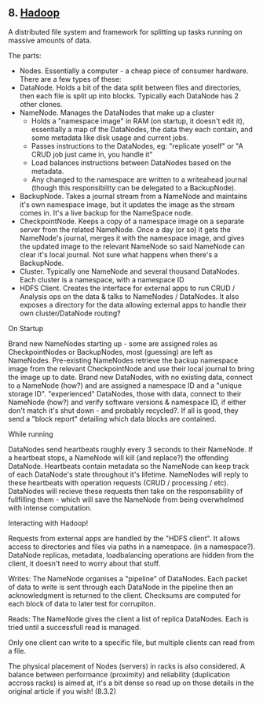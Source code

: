 ## 8. [Hadoop](http://aosabook.org/en/hdfs.html)

A distributed file system and framework for splitting up tasks running on massive amounts of data.

The parts:

- Nodes. Essentially a computer - a cheap piece of consumer hardware. There are a few types of these:
- DataNode. Holds a bit of the data split between files and directories, then each file is split up into blocks. Typically each DataNode has 2 other clones.
- NameNode. Manages the DataNodes that make up a cluster
  - Holds a "namespace image" in RAM (on startup, it doesn't edit it), essentially a map of the DataNodes, the data they each contain, and some metadata like disk usage and current jobs.
  - Passes instructions to the DataNodes, eg: "replicate yoself" or "A CRUD job just came in, you handle it"
  - Load balances instructions between DataNodes based on the metadata.
  - Any changed to the namespace are written to a writeahead journal (though this responsibility can be delegated to a BackupNode).
- BackupNode. Takes a journal stream from a NameNode and maintains it's own namespace image, but it updates the image as the stream comes in. It's a live backup for the NameSpace node.
- CheckpointNode. Keeps a copy of a namespace image on a separate server from the related NameNode. Once a day (or so) it gets the NameNode's journal, merges it with the namespace image, and gives the updated image to the relevant NameNode so said NameNode can clear it's local journal. Not sure what happens when there's a BackupNode.
- Cluster. Typically one NameNode and several thousand DataNodes. Each cluster is a namespace, with a namespace ID
- HDFS Client. Creates the interface for external apps to run CRUD / Analysis ops on the data & talks to NameNodes / DataNodes. It also exposes a directory for the data allowing external apps to handle their own cluster/DataNode routing?

On Startup

Brand new NameNodes starting up - some are assigned roles as CheckpointNodes or BackupNodes, most (guessing) are left as NameNodes.
Pre-existing NameNodes retrieve the backup namespace image from the relevant CheckpointNode and use their local journal to bring the image up to date.
Brand new DataNodes, with no existing data, connect to a NameNode (how?) and are assigned a namespace ID and a "unique storage ID".
"experienced" DataNodes, those with data, connect to their NameNode (how?) and verify software versions & namespace ID, if either don't match it's shut down - and probably recycled?. If all is good, they send a "block report" detailing which data blocks are contained.

While running

DataNodes send heartbeats roughly every 3 seconds to their NameNode. If a heartbeat stops, a NameNode will kill (and replace?) the offending DataNode. Heartbeats contain metadata so the NameNode can keep track of each DataNode's state throughout it's lifetime. NameNodes will reply to these heartbeats with operation requests (CRUD / processing / etc). DataNodes will recieve these requests then take on the responsability of fullfilling them - which will save the NameNode from being overwhelmed with intense computation.

Interacting with Hadoop!

Requests from external apps are handled by the "HDFS client". It allows access to directories and files via paths in a namespace. (in a namespace?). DataNode replicas, metadata, loadbalancing operations are hidden from the client, it doesn't need to worry about that stuff.

Writes: The NameNode organises a "pipeline" of DataNodes. Each packet of data to write is sent through each DataNode in the pipeline then an acknowledgment is returned to the client. Checksums are computed for each block of data to later test for corrupiton.

Reads: The NameNode gives the client a list of replica DataNodes. Each is tried until a successfull read is managed.

Only one client can write to a specific file, but multiple clients can read from a file.

The physical placement of Nodes (servers) in racks is also considered. A balance between performance (proximity) and reliability (duplication accross racks) is aimed at, it's a bit dense so read up on those details in the original article if you wish! (8.3.2)